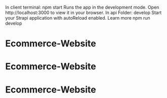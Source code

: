 In client terminal:
npm start
Runs the app in the development mode.
Open http://localhost:3000 to view it in your browser.
In api Folder:
develop
Start your Strapi application with autoReload enabled. Learn more
npm run develop


# Ecommerce-Website
# Ecommerce-Website
# Ecommerce-Website
